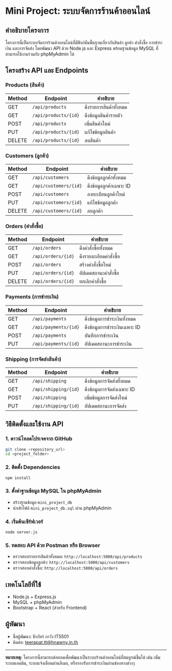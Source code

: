 # Mini Project: ระบบจัดการร้านค้าออนไลน์

## คำอธิบายโครงการ
โครงการนี้เป็นระบบจัดการร้านค้าออนไลน์ที่มีฟังก์ชันพื้นฐานเกี่ยวกับสินค้า ลูกค้า คำสั่งซื้อ การชำระเงิน และการจัดส่ง โดยพัฒนา API ด้วย Node.js และ Express พร้อมฐานข้อมูล MySQL ที่สามารถใช้งานร่วมกับ phpMyAdmin ได้

## โครงสร้าง API และ Endpoints

### **Products (สินค้า)**
| Method | Endpoint | คำอธิบาย |
|--------|---------|----------|
| GET | `/api/products` | ดึงรายการสินค้าทั้งหมด |
| GET | `/api/products/{id}` | ดึงข้อมูลสินค้ารายตัว |
| POST | `/api/products` | เพิ่มสินค้าใหม่ |
| PUT | `/api/products/{id}` | แก้ไขข้อมูลสินค้า |
| DELETE | `/api/products/{id}` | ลบสินค้า |

### **Customers (ลูกค้า)**
| Method | Endpoint | คำอธิบาย |
|--------|---------|----------|
| GET | `/api/customers` | ดึงข้อมูลลูกค้าทั้งหมด |
| GET | `/api/customers/{id}` | ดึงข้อมูลลูกค้าเฉพาะ ID |
| POST | `/api/customers` | ลงทะเบียนลูกค้าใหม่ |
| PUT | `/api/customers/{id}` | แก้ไขข้อมูลลูกค้า |
| DELETE | `/api/customers/{id}` | ลบลูกค้า |

### **Orders (คำสั่งซื้อ)**
| Method | Endpoint | คำอธิบาย |
|--------|---------|----------|
| GET | `/api/orders` | ดึงคำสั่งซื้อทั้งหมด |
| GET | `/api/orders/{id}` | ดึงรายละเอียดคำสั่งซื้อ |
| POST | `/api/orders` | สร้างคำสั่งซื้อใหม่ |
| PUT | `/api/orders/{id}` | อัปเดตสถานะคำสั่งซื้อ |
| DELETE | `/api/orders/{id}` | ยกเลิกคำสั่งซื้อ |

### **Payments (การชำระเงิน)**
| Method | Endpoint | คำอธิบาย |
|--------|---------|----------|
| GET | `/api/payments` | ดึงข้อมูลการชำระเงินทั้งหมด |
| GET | `/api/payments/{id}` | ดึงข้อมูลการชำระเงินเฉพาะ ID |
| POST | `/api/payments` | บันทึกการชำระเงิน |
| PUT | `/api/payments/{id}` | อัปเดตสถานะการชำระเงิน |

### **Shipping (การจัดส่งสินค้า)**
| Method | Endpoint | คำอธิบาย |
|--------|---------|----------|
| GET | `/api/shipping` | ดึงข้อมูลการจัดส่งทั้งหมด |
| GET | `/api/shipping/{id}` | ดึงข้อมูลการจัดส่งเฉพาะ ID |
| POST | `/api/shipping` | เพิ่มข้อมูลการจัดส่งใหม่ |
| PUT | `/api/shipping/{id}` | อัปเดตสถานะการจัดส่ง |

## วิธีติดตั้งและใช้งาน API
### **1. ดาวน์โหลดโปรเจคจาก GitHub**
```sh
git clone <repository_url>
cd <project_folder>
```

### **2. ติดตั้ง Dependencies**
```sh
npm install
```

### **3. ตั้งค่าฐานข้อมูล MySQL ใน phpMyAdmin**
- สร้างฐานข้อมูล `mini_project_db`
- นำเข้าไฟล์ `mini_project_db.sql` ผ่าน phpMyAdmin

### **4. เริ่มต้นเซิร์ฟเวอร์**
```sh
node server.js
```

### **5. ทดสอบ API ด้วย Postman หรือ Browser**

- ตรวจสอบรายการสินค้าทั้งหมด: `http://localhost:5000/api/products`
- ตรวจสอบข้อมูลลูกค้า: `http://localhost:5000/api/customers`
- ตรวจสอบคำสั่งซื้อ: `http://localhost:5000/api/orders`

## **เทคโนโลยีที่ใช้**
- Node.js + Express.js
- MySQL + phpMyAdmin
- Bootstrap + React (สำหรับ Frontend)

## **ผู้พัฒนา**
- ชื่อผู้พัฒนา: ธีรภัทร์ ถาวัง IT5501
- ติดต่อ: teerapat.tt@hnawny.in.th

---
**หมายเหตุ:** โครงการนี้สามารถต่อยอดเพื่อพัฒนาเป็นระบบร้านค้าออนไลน์ที่สมบูรณ์ขึ้นได้ เช่น เพิ่มระบบแอดมิน, ระบบแจ้งเตือนผ่านอีเมล, หรือรองรับการชำระเงินผ่านช่องทางต่างๆ
